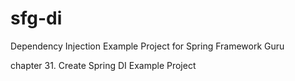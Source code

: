 # sfg-di
Dependency Injection Example Project for Spring Framework Guru

chapter 31. Create Spring DI Example Project
